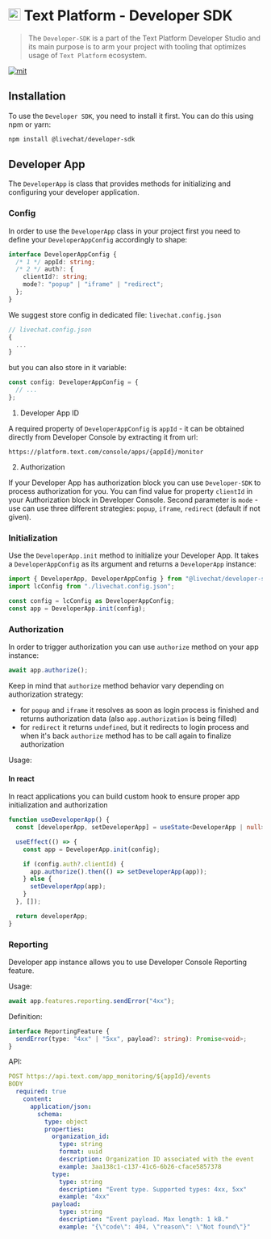 # <img src="https://platform.labs.text.com/console/favicon.ico" widht="24px" height="24px" /> Text Platform - Developer SDK

> The `Developer-SDK` is a part of the Text Platform Developer Studio and its main purpose is to arm your project with tooling that optimizes usage of `Text Platform` ecosystem.

[![mit](https://img.shields.io/badge/license-MIT-blue.svg)](https://choosealicense.com/licenses/mit/)

## Installation

To use the `Developer SDK`, you need to install it first. You can do this using npm or yarn:

```bash
npm install @livechat/developer-sdk
```

## Developer App

The `DeveloperApp` is class that provides methods for initializing and configuring your developer application.

### Config

In order to use the `DeveloperApp` class in your project first you need to define your `DeveloperAppConfig` accordingly to shape:

```ts
interface DeveloperAppConfig {
  /* 1 */ appId: string;
  /* 2 */ auth?: {
    clientId?: string;
    mode?: "popup" | "iframe" | "redirect";
  };
}
```

We suggest store config in dedicated file: `livechat.config.json`

```ts
// livechat.config.json
{
  ...
}
```

but you can also store in it variable:

```ts
const config: DeveloperAppConfig = {
  // ...
};
```

1. Developer App ID

A required property of `DeveloperAppConfig` is `appId` - it can be obtained directly from Developer Console by extracting it from url:

```
https://platform.text.com/console/apps/{appId}/monitor
```

2. Authorization

If your Developer App has authorization block you can use `Developer-SDK` to process authorization for you. You can find value for property `clientId` in your Authorization block in Developer Console. Second parameter is `mode` - use can use three different strategies: `popup`, `iframe`, `redirect` (default if not given).

### Initialization

Use the `DeveloperApp.init` method to initialize your Developer App. It takes a `DeveloperAppConfig` as its argument and returns a `DeveloperApp` instance:

```ts
import { DeveloperApp, DeveloperAppConfig } from "@livechat/developer-sdk";
import lcConfig from "./livechat.config.json";

const config = lcConfig as DeveloperAppConfig;
const app = DeveloperApp.init(config);
```

### Authorization

In order to trigger authorization you can use `authorize` method on your app instance:

```ts
await app.authorize();
```

Keep in mind that `authorize` method behavior vary depending on authorization strategy:

- for `popup` and `iframe` it resolves as soon as login process is finished and returns authorization data (also `app.authorization` is being filled)
- for `redirect` it returns `undefined`, but it redirects to login process and when it's back `authorize` method has to be call again to finalize authorization

Usage:

#### In react

In react applications you can build custom hook to ensure proper app initialization and authorization

```ts
function useDeveloperApp() {
  const [developerApp, setDeveloperApp] = useState<DeveloperApp | null>(null);

  useEffect(() => {
    const app = DeveloperApp.init(config);

    if (config.auth?.clientId) {
      app.authorize().then(() => setDeveloperApp(app));
    } else {
      setDeveloperApp(app);
    }
  }, []);

  return developerApp;
}
```

### Reporting

Developer app instance allows you to use Developer Console Reporting feature.

Usage:

```ts
await app.features.reporting.sendError("4xx");
```

Definition:

```ts
interface ReportingFeature {
  sendError(type: "4xx" | "5xx", payload?: string): Promise<void>;
}
```

API:

```yml
POST https://api.text.com/app_monitoring/${appId}/events
BODY
  required: true
    content:
      application/json:
        schema:
          type: object
          properties:
            organization_id:
              type: string
              format: uuid
              description: Organization ID associated with the event
              example: 3aa138c1-c137-41c6-6b26-cface5857378
            type:
              type: string
              description: "Event type. Supported types: 4xx, 5xx"
              example: "4xx"
            payload:
              type: string
              description: "Event payload. Max length: 1 kB."
              example: "{\"code\": 404, \"reason\": \"Not found\"}"
```
